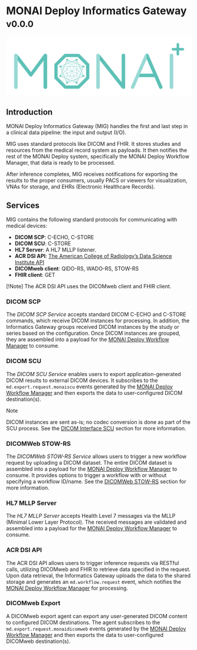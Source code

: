 <!--
  ~ Copyright 2021-2022 MONAI Consortium
  ~
  ~ Licensed under the Apache License, Version 2.0 (the "License");
  ~ you may not use this file except in compliance with the License.
  ~ You may obtain a copy of the License at
  ~
  ~ http://www.apache.org/licenses/LICENSE-2.0
  ~
  ~ Unless required by applicable law or agreed to in writing, software
  ~ distributed under the License is distributed on an "AS IS" BASIS,
  ~ WITHOUT WARRANTIES OR CONDITIONS OF ANY KIND, either express or implied.
  ~ See the License for the specific language governing permissions and
  ~ limitations under the License.
-->

# MONAI Deploy Informatics Gateway <small>v0.0.0</small>

![NVIDIA](./images/MONAI-logo_color.svg)

## Introduction

MONAI Deploy Informatics Gateway (MIG) handles the first and last step in a clinical data pipeline: the input and output (I/O).

MIG uses standard protocols like DICOM and FHIR. It stores studies and resources from the medical record system as payloads. It then notifies the rest of the MONAI Deploy system, specifically the MONAI Deploy Workflow Manager, that data is ready to be processed.

After inference completes, MIG receives notifications for exporting the results to the proper consumers, usually PACS or viewers for visualization, VNAs for storage, and EHRs (Electronic Healthcare Records).


## Services

MIG contains the following standard protocols for communicating with medical devices:

* **DICOM SCP**: C-ECHO, C-STORE
* **DICOM SCU**: C-STORE
* **HL7 Server**: A HL7 MLLP listener.
* **ACR DSI API**: [The American College of Radiology’s Data Science Institute API](https://www.acrdsi.org/-/media/DSI/Files/ACR-DSI-Model-API.pdf)
* **DICOMweb client**: QIDO-RS, WADO-RS, STOW-RS
* **FHIR client**: GET

[!Note]
The ACR DSI API uses the DICOMweb client and FHIR client.

### DICOM SCP

The *DICOM SCP Service* accepts standard DICOM C-ECHO and C-STORE commands, which receive DICOM instances for processing. In addition, the Informatics Gateway groups received DICOM instances by the study or series based on the configuration. Once DICOM instances are grouped, they are assembled into a payload for the [MONAI Deploy Workflow Manager](https://github.com/Project-MONAI/monai-deploy-workflow-manager) to consume.

### DICOM SCU

The *DICOM SCU Service* enables users to export application-generated DICOM results to external DICOM devices. It subscribes to the `md.export.request.monaiscu` events generated by the [MONAI Deploy Workflow Manager](https://github.com/Project-MONAI/monai-deploy-workflow-manager) and then exports the data to user-configured DICOM destination(s).

> [!Note]
> DICOM instances are sent as-is; no codec conversion is done as part of the SCU process. 
> See the [DICOM Interface SCU](./compliance/dicom.md#dimse-services-scu) section for more information.

### DICOMWeb STOW-RS

The *DICOMWeb STOW-RS Service* allows users to trigger a new workflow request by uploading a DICOM dataset. The entire DICOM dataset is assembled into a payload for the [MONAI Deploy Workflow Manager](https://github.com/Project-MONAI/monai-deploy-workflow-manager) to consume.
It provides options to trigger a workflow with or without specifying a workflow ID/name. See the
[DICOMWeb STOW-RS](./api/rest/dicomweb-stow.md) section for more information.

### HL7 MLLP Server

The *HL7 MLLP Server* accepts Health Level 7 messages via the MLLP (Minimal Lower Layer Protocol). The received messages are validated and assembled into a payload for the [MONAI Deploy Workflow Manager](https://github.com/Project-MONAI/monai-deploy-workflow-manager) to consume.

### ACR DSI API

The ACR DSI API allows users to trigger inference requests via RESTful calls, utilizing DICOMweb and FHIR to
retrieve data specified in the request. Upon data retrieval, the Informatics Gateway uploads the data to the
shared storage and generates an `md.workflow.request` event, which notifies the
[MONAI Deploy Workflow Manager](https://github.com/Project-MONAI/monai-deploy-workflow-manager) for processing.

### DICOMweb Export

A DICOMweb export agent can export any user-generated DICOM content to configured DICOM destinations. The agent
subscribes to the `md.export.request.monaidicomweb` events generated by the [MONAI Deploy Workflow Manager](https://github.com/Project-MONAI/monai-deploy-workflow-manager)
and then exports the data to user-configured DICOMweb destination(s).
